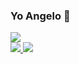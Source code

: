 ### Yo Angelo 🗿


<div id="badges">
  <img src="https://img.shields.io/badge/OS-0A0A0A?style=for-the-badge"/>
  <br>
  <a href="https://media.tenor.com/ssCPzcgyycIAAAPo/arch-linux-linux.mp4">
     <img src="https://img.shields.io/badge/Glorious%20Arch-1793D1?style=for-the-badge&logo=archlinux&logoColor=white"/>
  </a>
  <img src="https://img.shields.io/badge/Windows%2010-0078D6?style=for-the-badge&logo=windows&logoColor=white"/>
</div>
